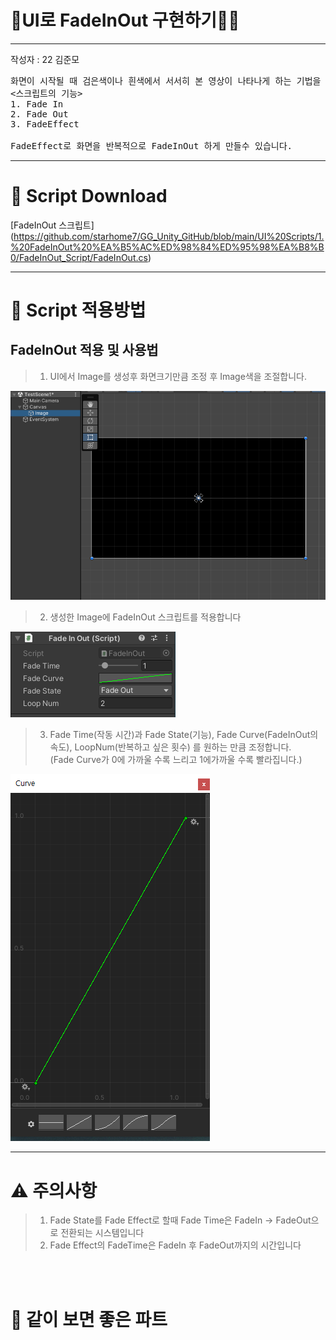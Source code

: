 # 🚶UI로 FadeInOut 구현하기🚶‍♂️

---
작성자 : 22 김준모
<pre>
화면이 시작될 때 검은색이나 흰색에서 서서히 본 영상이 나타나게 하는 기법을 Fade In이라고 하며, 장면이 끝날 때 검은색이나 흰색으로 서서히 바뀌는 것을 Fade Out이라고 합니다.
<스크립트의 기능>
1. Fade In
2. Fade Out
3. FadeEffect

FadeEffect로 화면을 반복적으로 FadeInOut 하게 만들수 있습니다. 
</pre>

---

# 📓 Script Download

[FadeInOut 스크립트]
(https://github.com/starhome7/GG_Unity_GitHub/blob/main/UI%20Scripts/1.%20FadeInOut%20%EA%B5%AC%ED%98%84%ED%95%98%EA%B8%B0/FadeInOut_Script/FadeInOut.cs)
<br>

---

# 📝 Script 적용방법

## FadeInOut 적용 및 사용법

>1. UI에서 Image를 생성후 화면크기만큼 조정 후 Image색을 조절합니다.

![image](./FadeInOut_Pic/Fade1.PNG)

>2. 생성한 Image에 FadeInOut 스크립트를 적용합니다
 
![image](./FadeInOut_Pic/Fade2.PNG)

>3. Fade Time(작동 시간)과 Fade State(기능), Fade Curve(FadeInOut의 속도), LoopNum(반복하고 싶은 횟수) 를 원하는 만큼 조정합니다.<br>
(Fade Curve가 0에 가까울 수록 느리고 1에가까울 수록 빨라집니다.)

![image](./FadeInOut_Pic/Fade3.png)


---

# ⚠️ 주의사항

>1. Fade State를 Fade Effect로 할때 Fade Time은 FadeIn -> FadeOut으로 전환되는 시스템입니다
>2. Fade Effect의 FadeTime은 FadeIn 후 FadeOut까지의 시간입니다

<br><br>

# 🤝 같이 보면 좋은 파트
